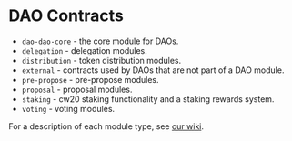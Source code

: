 # DAO Contracts

- `dao-dao-core` - the core module for DAOs.
- `delegation` - delegation modules.
- `distribution` - token distribution modules.
- `external` - contracts used by DAOs that are not part of a DAO module.
- `pre-propose` - pre-propose modules.
- `proposal` - proposal modules.
- `staking` - cw20 staking functionality and a staking rewards system.
- `voting` - voting modules.

For a description of each module type, see [our wiki](https://github.com/DA0-DA0/dao-contracts/wiki/DAO-DAO-Contracts-Design).
